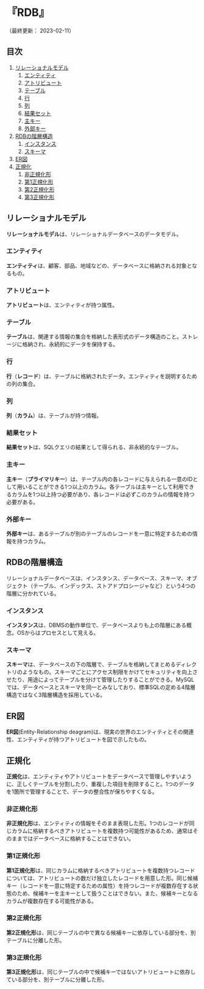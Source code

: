 # 『RDB』

（最終更新： 2023-02-11）


## 目次

1. [リレーショナルモデル](#リレーショナルモデル)
	1. [エンティティ](#エンティティ)
	1. [アトリビュート](#アトリビュート)
	1. [テーブル](#テーブル)
	1. [行](#行)
	1. [列](#列)
	1. [結果セット](#結果セット)
	1. [主キー](#主キー)
	1. [外部キー](#外部キー)
1. [RDBの階層構造](#rdbの階層構造)
	1. [インスタンス](#インスタンス)
	1. [スキーマ](#スキーマ)
1. [ER図](#er図)
1. [正規化](#正規化)
	1. [非正規化形](#非正規化形)
	1. [第1正規化形](#第1正規化形)
	1. [第2正規化形](#第2正規化形)
	1. [第3正規化形](#第3正規化形)


## リレーショナルモデル

**リレーショナルモデル**は、リレーショナルデータベースのデータモデル。

### エンティティ

**エンティティ**は、顧客、部品、地域などの、データベースに格納される対象となるもの。

### アトリビュート

**アトリビュート**は、エンティティが持つ属性。

### テーブル

**テーブル**は、関連する情報の集合を格納した表形式のデータ構造のこと。ストレージに格納され、永続的にデータを保持する。

### 行

**行**（**レコード**）は、テーブルに格納されたデータ。エンティティを説明するための列の集合。

### 列

**列**（**カラム**）は、テーブルが持つ情報。

### 結果セット

**結果セット**は、SQLクエリの結果として得られる、非永続的なテーブル。

### 主キー

**主キー**（**プライマリキー**）は、テーブル内の各レコードに与えられる一意のIDとして用いることができる1つ以上のカラム。各テーブルは主キーとして利用できるカラムを1つ以上持つ必要があり、各レコードは必ずこのカラムの情報を持つ必要がある。

### 外部キー

**外部キー**は、あるテーブルが別のテーブルのレコードを一意に特定するための情報を持つカラム。


## RDBの階層構造

リレーショナルデータベースは、インスタンス、データベース、スキーマ、オブジェクト（テーブル、インデックス、ストアドプロシージャなど）という4つの階層に分かれている。

### インスタンス

**インスタンス**は、DBMSの動作単位で、データベースよりも上の階層にある概念。OSからはプロセスとして見える。

### スキーマ

**スキーマ**は、データベースの下の階層で、テーブルを格納してまとめるディレクトリのようなもの。スキーマごとにアクセス制限をかけてセキュリティを向上させたり、用途によってテーブルを分けて管理したりすることができる。MySQLでは、データベースとスキーマを同一とみなしており、標準SQLの定める4階層構造ではなく3階層構造を採用している。


## ER図

**ER図**(Entity-Relationship deagram)は、現実の世界のエンティティとその関連性、エンティティが持つアトリビュートを図で示したもの。


## 正規化

**正規化**は、エンティティやアトリビュートをデータベースで管理しやすいように、正しくテーブルを分割したり、重複した項目を削除すること。1つのデータを1箇所で管理することで、データの整合性が保ちやすくなる。

### 非正規化形

**非正規化形**は、エンティティの情報をそのまま表現した形。1つのレコードが同じカラムに格納するべきアトリビュートを複数持つ可能性があるため、通常はそのままではデータベースに格納することはできない。

### 第1正規化形

**第1正規化形**は、同じカラムに格納するべきアトリビュートを複数持つレコードについては、アトリビュートの数だけ独立したレコードを用意した形。同じ候補キー（レコードを一意に特定するための属性）を持つレコードが複数存在する状態のため、候補キーを主キーとして扱うことはできない。また、候補キーとなるカラムが複数存在する可能性がある。

### 第2正規化形

**第2正規化形**は、同じテーブルの中で異なる候補キーに依存している部分を、別テーブルに分離した形。

### 第3正規化形

**第3正規化形**は、同じテーブルの中で候補キーではないアトリビュートに依存している部分を、別テーブルに分離した形。
